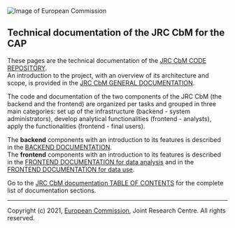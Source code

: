 ![Image of European Commission](https://raw.githubusercontent.com/ec-jrc/cbm/main/docs/img/jrc_cbm_banner.png)

## Technical documentation of the JRC CbM for the CAP

These pages are the technical documentation of the [JRC CbM CODE REPOSITORY](https://github.com/ec-jrc/cbm).  
An introduction to the project, with an overview of its architecture and scope, is provided in the [JRC CbM GENERAL DOCUMENTATION](dias4cbm_intro.md).  

The code and documentation of the two components of the JRC CbM (the backend and the frontend) are organized per tasks and grouped in three main categories: set up of the infrastructure (backend - system administrators), develop analytical functionalities (frontend - analysts), apply the functionalities (frontend - final users).  

The **backend** components with an introduction to its features is described in the [BACKEND DOCUMENTATION](dias4cbm_setup.md).  
The **frontend** components with an introduction to its features is described in the [FRONTEND DOCUMENTATION for data analysis](dias4cbm_analysis.md) and in the [FRONTEND DOCUMENTATION for data use](dias4cbm_use.md).

Go to the [JRC CbM documentation TABLE OF CONTENTS](index.rst) for the complete list of documentation sections.

---

Copyright (c) 2021, [European Commission](https://ec.europa.eu/), Joint Research Centre. All rights reserved.
